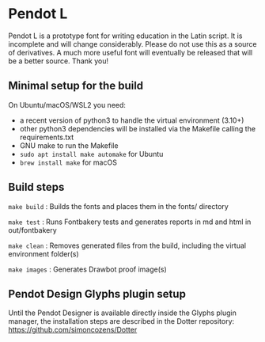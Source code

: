 # Pendot L

Pendot L is a prototype font for writing education in the Latin script. It is incomplete and will change considerably. Please do not use this as a source of derivatives. A much more useful font will eventually be released that will be a better source. Thank you!

## Minimal setup for the build

On Ubuntu/macOS/WSL2 you need:

- a recent version of python3 to handle the virtual environment (3.10+)
- other python3 dependencies will be installed via the Makefile calling the requirements.txt
- GNU make to run the Makefile
- ``sudo apt install make automake``  for Ubuntu
- ``brew install make`` for macOS

## Build steps

``make build`` : Builds the fonts and places them in the fonts/ directory

``make test`` : Runs Fontbakery tests and generates reports in md and html in out/fontbakery

``make clean`` : Removes generated files from the build, including the virtual environment folder(s)

``make images`` : Generates Drawbot proof image(s)


## Pendot Design Glyphs plugin setup 

Until the Pendot Designer is available directly inside the Glyphs plugin manager, the installation steps are described in the Dotter repository: https://github.com/simoncozens/Dotter
